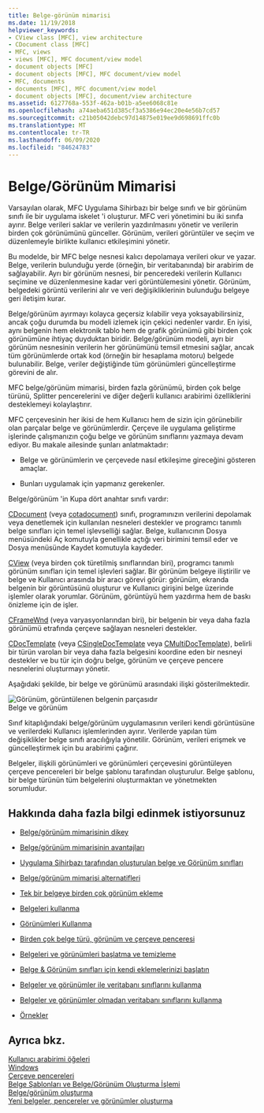 ```yaml
---
title: Belge-görünüm mimarisi
ms.date: 11/19/2018
helpviewer_keywords:
- CView class [MFC], view architecture
- CDocument class [MFC]
- MFC, views
- views [MFC], MFC document/view model
- document objects [MFC]
- document objects [MFC], MFC document/view model
- MFC, documents
- documents [MFC], MFC document/view model
- document objects [MFC], document/view architecture
ms.assetid: 6127768a-553f-462a-b01b-a5ee6068c81e
ms.openlocfilehash: a74aeba651d385cf3a5386e94ec20e4e56b7cd57
ms.sourcegitcommit: c21b05042debc97d14875e019ee9d698691ffc0b
ms.translationtype: MT
ms.contentlocale: tr-TR
ms.lasthandoff: 06/09/2020
ms.locfileid: "84624783"
---
```

# <a name="documentview-architecture"></a>Belge/Görünüm Mimarisi

Varsayılan olarak, MFC Uygulama Sihirbazı bir belge sınıfı ve bir görünüm sınıfı ile bir uygulama iskelet 'i oluşturur. MFC veri yönetimini bu iki sınıfa ayırır. Belge verileri saklar ve verilerin yazdırılmasını yönetir ve verilerin birden çok görünümünü günceller. Görünüm, verileri görüntüler ve seçim ve düzenlemeyle birlikte kullanıcı etkileşimini yönetir.

Bu modelde, bir MFC belge nesnesi kalıcı depolamaya verileri okur ve yazar. Belge, verilerin bulunduğu yerde (örneğin, bir veritabanında) bir arabirim de sağlayabilir. Ayrı bir görünüm nesnesi, bir penceredeki verilerin Kullanıcı seçimine ve düzenlenmesine kadar veri görüntülemesini yönetir. Görünüm, belgedeki görüntü verilerini alır ve veri değişikliklerinin bulunduğu belgeye geri iletişim kurar.

Belge/görünüm ayırmayı kolayca geçersiz kılabilir veya yoksayabilirsiniz, ancak çoğu durumda bu modeli izlemek için çekici nedenler vardır. En iyisi, aynı belgenin hem elektronik tablo hem de grafik görünümü gibi birden çok görünümüne ihtiyaç duyduktan biridir. Belge/görünüm modeli, ayrı bir görünüm nesnesinin verilerin her görünümünü temsil etmesini sağlar, ancak tüm görünümlerde ortak kod (örneğin bir hesaplama motoru) belgede bulunabilir. Belge, veriler değiştiğinde tüm görünümleri güncelleştirme görevini de alır.

MFC belge/görünüm mimarisi, birden fazla görünümü, birden çok belge türünü, Splitter pencerelerini ve diğer değerli kullanıcı arabirimi özelliklerini desteklemeyi kolaylaştırır.

MFC çerçevesinin her ikisi de hem Kullanıcı hem de sizin için görünebilir olan parçalar belge ve görünümlerdir. Çerçeve ile uygulama geliştirme işlerinde çalışmanızın çoğu belge ve görünüm sınıflarını yazmaya devam ediyor. Bu makale ailesinde şunları anlatmaktadır:

- Belge ve görünümlerin ve çerçevede nasıl etkileşime gireceğini gösteren amaçlar.

- Bunları uygulamak için yapmanız gerekenler.

Belge/görünüm 'in Kupa dört anahtar sınıfı vardır:

[CDocument](reference/cdocument-class.md) (veya [cotadocument](reference/coledocument-class.md)) sınıfı, programınızın verilerini depolamak veya denetlemek için kullanılan nesneleri destekler ve programcı tanımlı belge sınıfları için temel işlevselliği sağlar. Belge, kullanıcının Dosya menüsündeki Aç komutuyla genellikle açtığı veri birimini temsil eder ve Dosya menüsünde Kaydet komutuyla kaydeder.

[CView](reference/cview-class.md) (veya birden çok türetilmiş sınıflarından biri), programcı tanımlı görünüm sınıfları için temel işlevleri sağlar. Bir görünüm belgeye iliştirilir ve belge ve Kullanıcı arasında bir aracı görevi görür: görünüm, ekranda belgenin bir görüntüsünü oluşturur ve Kullanıcı girişini belge üzerinde işlemler olarak yorumlar. Görünüm, görüntüyü hem yazdırma hem de baskı önizleme için de işler.

[CFrameWnd](reference/cframewnd-class.md) (veya varyasyonlarından biri), bir belgenin bir veya daha fazla görünümü etrafında çerçeve sağlayan nesneleri destekler.

[CDocTemplate](reference/cdoctemplate-class.md) (veya [CSingleDocTemplate](reference/csingledoctemplate-class.md) veya [CMultiDocTemplate](reference/cmultidoctemplate-class.md)), belirli bir türün varolan bir veya daha fazla belgesini koordine eden bir nesneyi destekler ve bu tür için doğru belge, görünüm ve çerçeve pencere nesnelerini oluşturmayı yönetir.

Aşağıdaki şekilde, bir belge ve görünümü arasındaki ilişki gösterilmektedir.

![Görünüm, görüntülenen belgenin parçasıdır](../mfc/media/vc379n1.gif "Görünüm, görüntülenen belgenin parçasıdır") <br/>
Belge ve görünüm

Sınıf kitaplığındaki belge/görünüm uygulamasının verileri kendi görüntüsüne ve verilerdeki Kullanıcı işlemlerinden ayırır. Verilerde yapılan tüm değişiklikler belge sınıfı aracılığıyla yönetilir. Görünüm, verileri erişmek ve güncelleştirmek için bu arabirimi çağırır.

Belgeler, ilişkili görünümleri ve görünümleri çerçevesini görüntüleyen çerçeve pencereleri bir belge şablonu tarafından oluşturulur. Belge şablonu, bir belge türünün tüm belgelerini oluşturmaktan ve yönetmekten sorumludur.

## <a name="what-do-you-want-to-know-more-about"></a>Hakkında daha fazla bilgi edinmek istiyorsunuz

- [Belge/görünüm mimarisinin dikey](a-portrait-of-the-document-view-architecture.md)

- [Belge/görünüm mimarisinin avantajları](advantages-of-the-document-view-architecture.md)

- [Uygulama Sihirbazı tarafından oluşturulan belge ve Görünüm sınıfları](document-and-view-classes-created-by-the-mfc-application-wizard.md)

- [Belge/görünüm mimarisi alternatifleri](alternatives-to-the-document-view-architecture.md)

- [Tek bir belgeye birden çok görünüm ekleme](adding-multiple-views-to-a-single-document.md)

- [Belgeleri kullanma](using-documents.md)

- [Görünümleri Kullanma](using-views.md)

- [Birden çok belge türü, görünüm ve çerçeve penceresi](multiple-document-types-views-and-frame-windows.md)

- [Belgeleri ve görünümleri başlatma ve temizleme](initializing-and-cleaning-up-documents-and-views.md)

- [Belge & Görünüm sınıfları için kendi eklemelerinizi başlatın](creating-new-documents-windows-and-views.md)

- [Belgeler ve görünümler ile veritabanı sınıflarını kullanma](../data/mfc-using-database-classes-with-documents-and-views.md)

- [Belgeler ve görünümler olmadan veritabanı sınıflarını kullanma](../data/mfc-using-database-classes-without-documents-and-views.md)

- [Örnekler](../overview/visual-cpp-samples.md)

## <a name="see-also"></a>Ayrıca bkz.

[Kullanıcı arabirimi öğeleri](user-interface-elements-mfc.md)<br/>
[Windows](windows.md)<br/>
[Çerçeve pencereleri](frame-windows.md)<br/>
[Belge Şablonları ve Belge/Görünüm Oluşturma İşlemi](document-templates-and-the-document-view-creation-process.md)<br/>
[Belge/görünüm oluşturma](document-view-creation.md)<br/>
[Yeni belgeler, pencereler ve görünümler oluşturma](creating-new-documents-windows-and-views.md)
